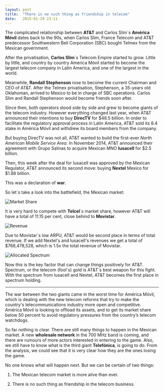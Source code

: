 ```yaml
---
layout: post
title:  "There is no such thing as friendship in telecom"
date:   2015-01-29 23:11  
---
```


The complicated relationship between **AT&T** and Carlos Slim´s **América Móvil** dates back to the 90s, when Carlos Slim, France Telecom and AT&T predecessor Southwestern Bell Corporation (SBC) bought Telmex from the Mexican government.

After the privatisation, **Carlos Slim**´s Telecom Empire started to grow. Little by little, and country by country America Móvil started to become the largest telecom company in Latin America, and one of the largest in the world. 

Meanwhile, **Randall Stephenson** rose to become the current Chairman and CEO of AT&T. After the Telmex privatisation, Stephenson, a 35-years old Oklahoman, arrived to Mexico to be in charge of SBC operations. Carlos Slim and Randall Stephenson would become friends soon after.

Since then, both operators stood side by side and grew to become giants of the telecom industry. However everything changed last year, when AT&T announced their intentions to buy **DirecTV** for $48.5 billion. In order to facilitate the regulatory approval process in Latin America, AT&T sold its 8.4 stake in América Móvil and withdrew its board members from the company.

But buying DirecTV was not all, AT&T wanted to build the first-ever *North American Mobile Service Area.* In November 2014, AT&T announced their agreement with Grupo Salinas to acquire Mexican MNO **Iusacell** for $2.5 billion. 

Then, this week after the deal for Iusacell was approved by the Mexican Regulator, AT&T announced its second move: buying **Nextel** Mexico for $1.88 billion. 

This was a declaration of **war**.

So let´s take a look into the battlefield, the Mexican market:

![Market Share](http://i.imgur.com/5Xme7xN.png)

It is very hard to compete with **Telcel**´s market share, however AT&T will have a total of 11.15 per cent, close behind to **Movistar**.

![Revenue](http://i.imgur.com/Ien5XDZ.png)

Due to Movistar´s low ARPU, AT&T would be second place in terms of total revenue. If we add Nextel's and Iusacell's revenues we get a total of $768,478,528, which is 1.5x the total revenue of Movistar.

![Allocated Spectrum](http://i.imgur.com/30nj0GH.png)

Now *this* is the key factor that can change things positively for AT&T. Spectrum, or the telecom (fool´s) gold is AT&T´s best weapon for this fight. With the spectrum from Iusacell and Nextel, AT&T becomes the first place in spectrum holding. 

---

The war between the two giants came in the worst time for América Móvil, which is dealing with the new telecom reforms that try to make the country's telecommunications industry more open and competitive. América Móvil is looking to offload its assets, and to get its market share below 50 percent to avoid regulatory pressures from the country’s telecom watchdogs.

So far nothing is clear. There are still many things to happen in the Mexican market. A new **wholesale network** in the 700 MHz band is coming, and there are rumours of more actors interested in entering to the game. Also, we still have to know what is the third giant **Telefónica**, is going to do. From the analysis, we could see that it is very clear how they are the ones losing the game.

No one knows what will happen next. But we can be certain of two things:

1. The Mexican telecom market is more alive than ever. 

2. There is no such thing as friendship in the telecom business.

